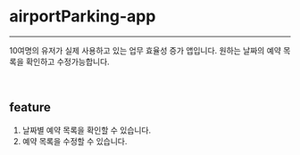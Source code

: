 # airportParking-app
---

10여명의 유저가 실제 사용하고 있는 업무 효율성 증가 앱입니다.
원하는 날짜의 예약 목록을 확인하고 수정가능합니다.

<br />

## feature
1. 날짜별 예약 목록을 확인할 수 있습니다.
2. 예약 목록을 수정할 수 있습니다.
